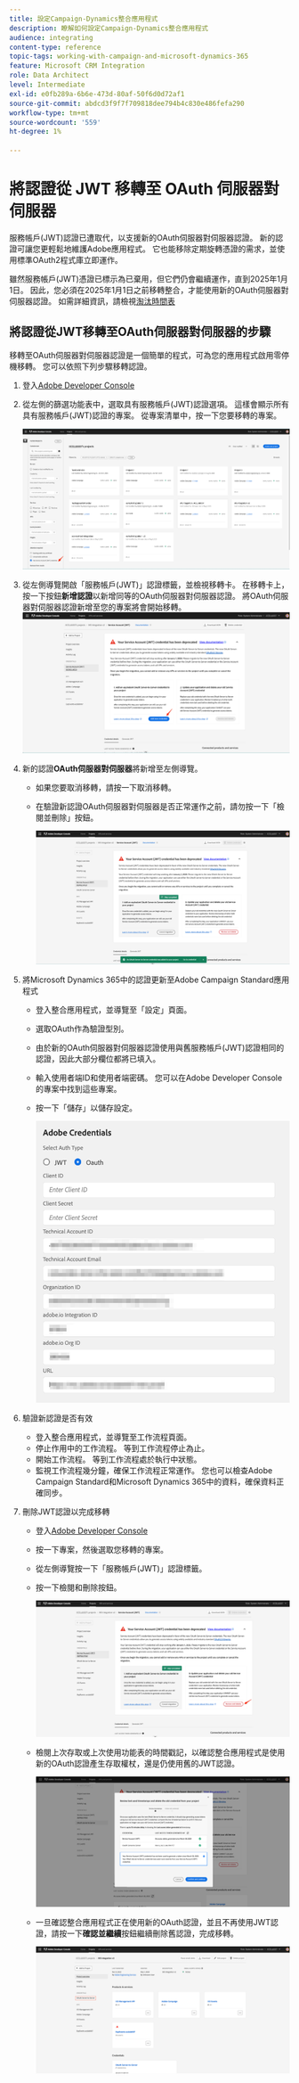 ```yaml
---
title: 設定Campaign-Dynamics整合應用程式
description: 瞭解如何設定Campaign-Dynamics整合應用程式
audience: integrating
content-type: reference
topic-tags: working-with-campaign-and-microsoft-dynamics-365
feature: Microsoft CRM Integration
role: Data Architect
level: Intermediate
exl-id: e0fb289a-6b6e-473d-80af-50f6d0d72af1
source-git-commit: abdcd3f9f7f709818dee794b4c830e486fefa290
workflow-type: tm+mt
source-wordcount: '559'
ht-degree: 1%

---
```


# 將認證從 JWT 移轉至 OAuth 伺服器對伺服器

服務帳戶(JWT)認證已遭取代，以支援新的OAuth伺服器對伺服器認證。 新的認證可讓您更輕鬆地維護Adobe應用程式。 它也能移除定期旋轉憑證的需求，並使用標準OAuth2程式庫立即運作。

雖然服務帳戶(JWT)憑證已標示為已棄用，但它們仍會繼續運作，直到2025年1月1日。 因此，您必須在2025年1月1日之前移轉整合，才能使用新的OAuth伺服器對伺服器認證。 如需詳細資訊，請檢視[淘汰時間表](https://developer.adobe.com/developer-console/docs/guides/authentication/ServerToServerAuthentication/migration/#deperecation-timelines)

## 將認證從JWT移轉至OAuth伺服器對伺服器的步驟

移轉至OAuth伺服器對伺服器認證是一個簡單的程式，可為您的應用程式啟用零停機移轉。 您可以依照下列步驟移轉認證。

1. 登入[Adobe Developer Console](https://developer.adobe.com/console)
2. 從左側的篩選功能表中，選取具有服務帳戶(JWT)認證選項。 這樣會顯示所有具有服務帳戶(JWT)認證的專案。 從專案清單中，按一下您要移轉的專案。

   ![](assets/JwtToOAuthMigration1.png)

3. 從左側導覽開啟「服務帳戶(JWT)」認證標籤，並檢視移轉卡。 在移轉卡上，按一下按鈕&#x200B;**新增認證**&#x200B;以新增同等的OAuth伺服器對伺服器認證。 將OAuth伺服器對伺服器認證新增至您的專案將會開始移轉。
   ![](assets/JwtToOAuthMigration2.png)
4. 新的認證&#x200B;**OAuth伺服器對伺服器**&#x200B;將新增至左側導覽。
   * 如果您要取消移轉，請按一下取消移轉。
   * 在驗證新認證OAuth伺服器對伺服器是否正常運作之前，請勿按一下「檢閱並刪除」按鈕。

     ![](assets/JwtToOAuthMigration3.png)

5. 將Microsoft Dynamics 365中的認證更新至Adobe Campaign Standard應用程式
   * 登入整合應用程式，並導覽至「設定」頁面。
   * 選取OAuth作為驗證型別。
   * 由於新的OAuth伺服器對伺服器認證使用與舊服務帳戶(JWT)認證相同的認證，因此大部分欄位都將已填入。
   * 輸入使用者端ID和使用者端密碼。 您可以在Adobe Developer Console的專案中找到這些專案。
   * 按一下「儲存」以儲存設定。

     ![](assets/JwtToOAuthMigration4.png)

6. 驗證新認證是否有效
   * 登入整合應用程式，並導覽至工作流程頁面。
   * 停止作用中的工作流程。 等到工作流程停止為止。
   * 開始工作流程。 等到工作流程處於執行中狀態。
   * 監視工作流程幾分鐘，確保工作流程正常運作。 您也可以檢查Adobe Campaign Standard和Microsoft Dynamics 365中的資料，確保資料正確同步。

7. 刪除JWT認證以完成移轉
   * 登入[Adobe Developer Console](https://developer.adobe.com/console)
   * 按一下專案，然後選取您移轉的專案。
   * 從左側導覽按一下「服務帳戶(JWT)」認證標籤。
   * 按一下檢閱和刪除按鈕。

     ![](assets/JwtToOAuthMigration5.png)
   * 檢閱上次存取或上次使用功能表的時間戳記，以確認整合應用程式是使用新的OAuth認證產生存取權杖，還是仍使用舊的JWT認證。

     ![](assets/JwtToOAuthMigration6.png)
   * 一旦確認整合應用程式正在使用新的OAuth認證，並且不再使用JWT認證，請按一下&#x200B;**確認並繼續**&#x200B;按鈕繼續刪除舊認證，完成移轉。

     ![](assets/JwtToOAuthMigration7.png)
